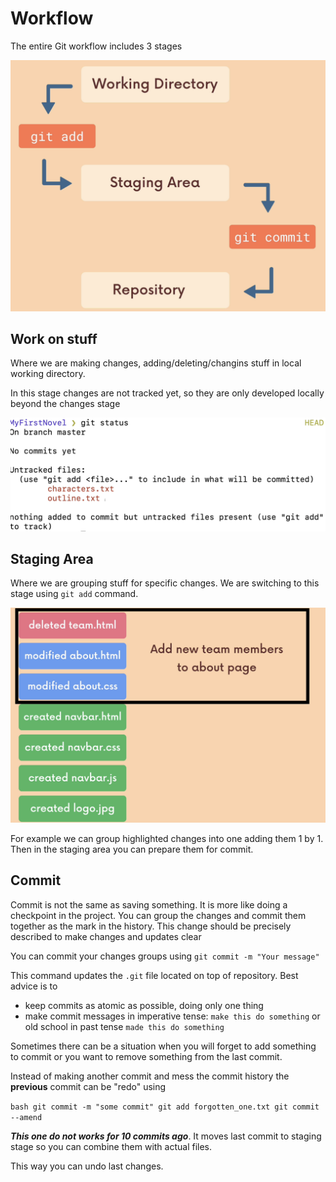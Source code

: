# Workflow

The entire Git workflow includes 3 stages

![alt text](./screenshots/image_02_01.png)

## **Work on stuff**
Where we are making changes, adding/deleting/changins stuff in local working directory. 

In this stage changes are not tracked yet, so they are only developed locally beyond the changes stage

![alt text](./screenshots/image_02_03.png)


## **Staging Area** 
Where we are grouping stuff for specific changes. We are switching to this stage using `git add` command.

![alt text](./screenshots/image_02_02.png)

For example we can group highlighted changes into one adding them 1 by 1. Then in the staging area you can prepare them for commit.


## **Commit**

Commit is not the same as saving something. It is more like doing a checkpoint in the project. You can group the changes and commit them together as the mark in the history. This change should be precisely described to make changes and updates clear

You can commit your changes groups using `git commit -m "Your message"`

This command updates the `.git` file located on top of repository. Best advice is to 
* keep commits as atomic as possible, doing only one thing
* make commit messages in imperative tense: `make this do something` or old school in past tense `made this do something`

Sometimes there can be a situation when you will forget to add something to commit or you want to remove something from the last commit.

Instead of making another commit and mess the commit history the **previous** commit can be "redo" using

``bash
git commit -m "some commit"
git add forgotten_one.txt
git commit --amend
``

***This one do not works for 10 commits ago***. It moves last commit to staging stage so you can combine them with actual files.

This way you can undo last changes.